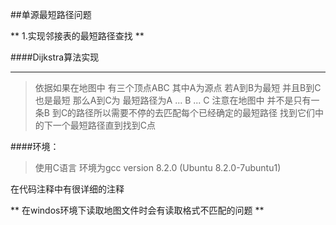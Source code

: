 

##单源最短路径问题

**
1.实现邻接表的最短路径查找
**

####Dijkstra算法实现

---


>依据如果在地图中
>有三个顶点ABC
>其中A为源点 若A到B为最短 并且B到C也是最短
>那么A到C为 最短路径为A ... B ... C
>注意在地图中 并不是只有一条B 到C的路径所以需要不停的去匹配每个已经确定的最短路径
>找到它们中的下一个最短路径直到找到C点


####环境：

>使用C语言 环境为gcc version 8.2.0 (Ubuntu 8.2.0-7ubuntu1) 

在代码注释中有很详细的注释

**
在windos环境下读取地图文件时会有读取格式不匹配的问题
**
